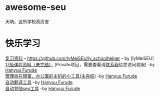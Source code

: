 # awesome-seu
天呐，这所学校真厉害
# 快乐学习
[复习资料](https://github.com/lyMeiSEU/ly_schoolhelper) - https://github.com/lyMeiSEU/ly_schoolhelper - by [lyMeiSEU] \
[17级课程资料（未完结）](https://github.com/HanyuuFurude/cw23) (Private项目，需要查看请[联系我](mailto:furude_hanyuu@outlook.com)给您访问权限) -by [Hanyuu Furude]([https:\\hanyuu.ml](https://hanyuufurude.github.io/)) \
[管理放在寝室、办公室的主机的小工具(未完结)](https://github.com/Skylark-Studio/TelnetSkylark) -by [Hanyuu Furude]([https:\\hanyuu.ml](https://hanyuufurude.github.io/)) \
[自动翻译工具](https://github.com/HanyuuFurude/CopyTranslatePaste) -by [Hanyuu Furude]([https:\\hanyuu.ml](https://hanyuufurude.github.io/)) \
[自动登陆seu工具](https://github.com/HanyuuFurude/seuLogin) -by [Hanyuu Furude]([https:\\hanyuu.ml](https://hanyuufurude.github.io/))